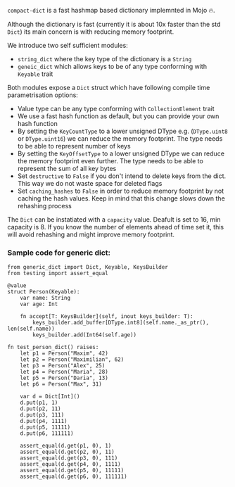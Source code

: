 `compact-dict` is a fast hashmap based dictionary implemnted in Mojo 🔥.

Although the dictionary is fast (currently it is about 10x faster than the std `Dict`) its main concern is with reducing memory footprint.

We introduce two self sufficient modules:
- `string_dict` where the key type of the dictionary is a `String`
- `geneic_dict` which allows keys to be of any type conforming with `Keyable` trait

Both modules expose a `Dict` struct which have following compile time parametrisation options:
- Value type can be any type conforming with `CollectionElement` trait
- We use a fast hash function as default, but you can provide your own hash function
- By setting the `KeyCountType` to a lower unsigned DType e.g. (`DType.uint8` or `DType.uint16`) we can reduce the memory footprint. The type needs to be able to represent number of keys
- By setting the `KeyOffsetType` to a lower unsigned DType we can reduce the memory footprint even further. The type needs to be able to represent the sum of all key bytes
- Set `destructive` to `False` if you don't intend to delete keys from the dict. This way we do not waste space for deleted flags
- Set `caching_hashes` to `False` in order to reduce memory footprint by not caching the hash values. Keep in mind that this change slows down the rehashing process

The `Dict` can be instatiated with a `capacity` value. Deafult is set to 16, min capacity is 8. If you know the number of elements ahead of time set it, this will avoid rehashing and might improve memory footprint.

### Sample code for generic dict:
```
from generic_dict import Dict, Keyable, KeysBuilder
from testing import assert_equal

@value
struct Person(Keyable):
    var name: String
    var age: Int

    fn accept[T: KeysBuilder](self, inout keys_builder: T):
        keys_builder.add_buffer[DType.int8](self.name._as_ptr(), len(self.name))
        keys_builder.add(Int64(self.age))

fn test_person_dict() raises:
    let p1 = Person("Maxim", 42)
    let p2 = Person("Maximilian", 62)
    let p3 = Person("Alex", 25)
    let p4 = Person("Maria", 28)
    let p5 = Person("Daria", 13)
    let p6 = Person("Max", 31)

    var d = Dict[Int]()
    d.put(p1, 1)
    d.put(p2, 11)
    d.put(p3, 111)
    d.put(p4, 1111)
    d.put(p5, 11111)
    d.put(p6, 111111)

    assert_equal(d.get(p1, 0), 1)
    assert_equal(d.get(p2, 0), 11)
    assert_equal(d.get(p3, 0), 111)
    assert_equal(d.get(p4, 0), 1111)
    assert_equal(d.get(p5, 0), 11111)
    assert_equal(d.get(p6, 0), 111111)

```
